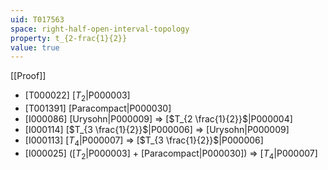 ```yaml
---
uid: T017563
space: right-half-open-interval-topology
property: t_{2-frac{1}{2}}
value: true
---
```

[[Proof]]

* [T000022] [$T_2$|P000003]
* [T001391] [Paracompact|P000030]
* [I000086] [Urysohn|P000009] => [$T_{2 \frac{1}{2}}$|P000004]
* [I000114] [$T_{3 \frac{1}{2}}$|P000006] => [Urysohn|P000009]
* [I000113] [$T_4$|P000007] => [$T_{3 \frac{1}{2}}$|P000006]
* [I000025] ([$T_2$|P000003] + [Paracompact|P000030]) => [$T_4$|P000007]

